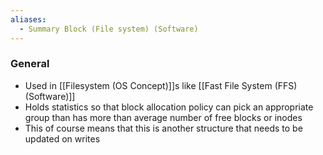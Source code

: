 ```yaml
---
aliases:
  - Summary Block (File system) (Software)
---
```


### General
- Used in [[Filesystem (OS Concept)]]s like [[Fast File System (FFS) (Software)]]
- Holds statistics so that block allocation policy can pick an appropriate group than has more than average number of free blocks or inodes
- This of course means that this is another structure that needs to be updated on writes